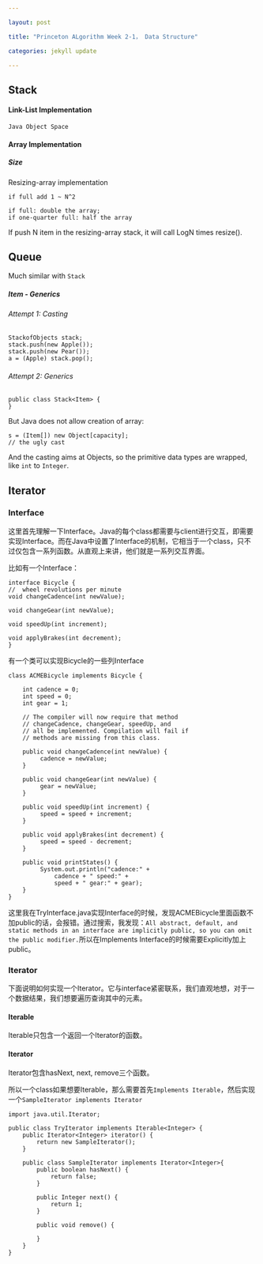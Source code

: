 ```yaml
---

layout: post

title: "Princeton ALgorithm Week 2-1， Data Structure"

categories: jekyll update 

---
```


## Stack

#### Link-List Implementation
`Java Object Space`


#### Array Implementation

##### Size

Resizing-array implementation

	if full add 1 ~ N^2

	if full: double the array;
	if one-quarter full: half the array

If push N item in the resizing-array stack, it will call LogN times resize().


## Queue

Much similar with `Stack`

##### Item - Generics

###### Attempt 1: Casting

	StackofObjects stack;
	stack.push(new Apple());
	stack.push(new Pear());
	a = (Apple) stack.pop();

###### Attempt 2: Generics

	public class Stack<Item> {
	}

But Java does not allow creation of array:

	s = (Item[]) new Object[capacity];
	// the ugly cast

And the casting aims at Objects, so the primitive data types are wrapped, like `int` to `Integer`.

## Iterator

### Interface

这里首先理解一下Interface。Java的每个class都需要与client进行交互，即需要实现Interface。而在Java中设置了Interface的机制，它相当于一个class，只不过仅包含一系列函数。从直观上来讲，他们就是一系列交互界面。

比如有一个Interface：
	
	interface Bicycle {
    //  wheel revolutions per minute
    void changeCadence(int newValue);

    void changeGear(int newValue);

    void speedUp(int increment);

    void applyBrakes(int decrement);
	}

有一个类可以实现Bicycle的一些列Interface

	class ACMEBicycle implements Bicycle {

	    int cadence = 0;
	    int speed = 0;
	    int gear = 1;
	    
	    // The compiler will now require that method
	    // changeCadence, changeGear, speedUp, and 
	    // all be implemented. Compilation will fail if 
	    // methods are missing from this class.
	
	    public void changeCadence(int newValue) {
	         cadence = newValue;
	    }
	
	    public void changeGear(int newValue) {
	         gear = newValue;
	    }
	
	    public void speedUp(int increment) {
	         speed = speed + increment;   
	    }
	
	    public void applyBrakes(int decrement) {
	         speed = speed - decrement;
	    }
	
	    public void printStates() {
	         System.out.println("cadence:" +
	             cadence + " speed:" + 
	             speed + " gear:" + gear);
	    }
	}

这里我在TryInterface.java实现Interface的时候，发现ACMEBicycle里面函数不加public的话，会报错。通过搜索，我发现：`All abstract, default, and static methods in an interface are implicitly public, so you can omit the public modifier.`所以在Implements Interface的时候需要Explicitly加上public。

### Iterator

下面说明如何实现一个Iterator。它与interface紧密联系，我们直观地想，对于一个数据结果，我们想要遍历查询其中的元素。

#### Iterable
Iterable只包含一个返回一个Iterator的函数。
#### Iterator
Iterator包含hasNext, next, remove三个函数。

所以一个class如果想要Iterable，那么需要首先`Implements Iterable`，然后实现一个`SampleIterator implements Iterator`

	import java.util.Iterator;
	
	public class TryIterator implements Iterable<Integer> {
	    public Iterator<Integer> iterator() {
	        return new SampleIterator();
	    }

	    public class SampleIterator implements Iterator<Integer>{
	        public boolean hasNext() {
	            return false;
	        }
	
	        public Integer next() {
	            return 1;
	        }
	
	        public void remove() {
	
	        }
	    }
	}
	
	

